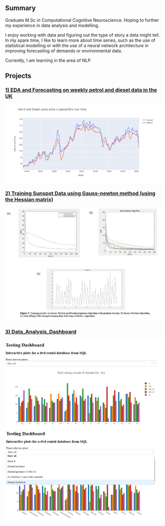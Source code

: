 ## Summary

Graduate M.Sc in Computational Cognitive Neuroscience. Hoping to further my experience in data analysis and modelling.

I enjoy working with data and figuring out the type of story a data might tell. In my spare time, I like to learn more about time series, such as the use of statistical modelling or with the use of a neural network architecture in improving forecasting of demands or environmental data.

Currently, I am learning in the area of NLP.

## Projects

### <a href="https://nyanonyan.github.io/-EDA-and-Forecasting-on-weekly-petrol-and-diesel-data/">1) EDA and Forecasting on weekly petrol and diesel data in the UK</a>

<img src="images/Petrol and Diesel pump price graph.JPG" width="650">


### <a href="https://nyanonyan.github.io/Gauss-Newton-Method-Algorithm/">2) Training Sunspot Data using Gauss-newton method (using the Hessian matrix)</a>

<img src="images/Final_results.jpg" width="650">


### <a href="https://nyanonyan.github.io/Data_Analysis_Dashboard/">3) Data_Analysis_Dashboard</a>


<img src="images/dashboard_pic.jpg" width="650">



